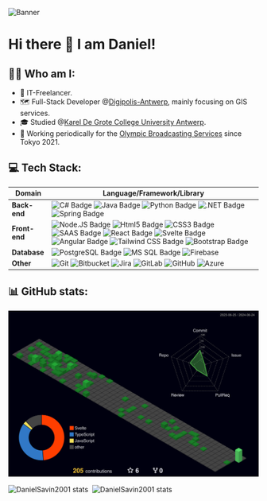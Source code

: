 ![Banner](https://i.pinimg.com/originals/87/f3/f1/87f3f1425b217691da645e97dbb50d55.gif)


# Hi there 👋 I am Daniel!

## 👨‍💻 Who am I:
- 💼 IT-Freelancer.
- 🗺️ Full-Stack Developer @[Digipolis-Antwerp](https://www.digipolisantwerpen.be/), mainly focusing on GIS services.
- 🎓 Studied @[Karel De Grote College University Antwerp](https://www.kdg.be/).
- 🏅 Working periodically for the [Olympic Broadcasting Services](https://www.obs.tv/home) since Tokyo 2021.

## 💻 Tech Stack:

| Domain              | Language/Framework/Library|
|-------------------|-|
|**Back-end**|![C# Badge](https://img.shields.io/badge/C%23-239120?style=for-the-badge&logo=c-sharp&logoColor=white)&nbsp;![Java Badge](https://img.shields.io/badge/Java-ED8B00?style=for-the-badge&logo=openjdk&logoColor=white)&nbsp;![Python Badge](https://img.shields.io/badge/Python-3776AB?style=for-the-badge&logo=python&logoColor=white)&nbsp;![.NET Badge](https://img.shields.io/badge/.NET-5C2D91?style=for-the-badge&logo=.net&logoColor=white)&nbsp;![Spring Badge](https://img.shields.io/badge/Spring-6DB33F?style=for-the-badge&logo=spring&logoColor=white)&nbsp;|
|**Front-end**|![Node.JS Badge](https://img.shields.io/badge/Node.js-43853D?style=for-the-badge&logo=node.js&logoColor=white)&nbsp;![Html5 Badge](https://img.shields.io/badge/HTML5-E34F26?style=for-the-badge&logo=html5&logoColor=white)&nbsp;![CSS3 Badge](https://img.shields.io/badge/CSS3-1572B6?style=for-the-badge&logo=css3&logoColor=white)&nbsp;![SAAS Badge](https://img.shields.io/badge/Sass-CC6699?style=for-the-badge&logo=sass&logoColor=white)&nbsp;![React Badge](https://img.shields.io/badge/React-20232A?style=for-the-badge&logo=react&logoColor=61DAFB)&nbsp;![Svelte Badge](https://img.shields.io/badge/Svelte-4A4A55?style=for-the-badge&logo=svelte&logoColor=FF3E00)&nbsp;![Angular Badge](https://img.shields.io/badge/Angular-DD0031?style=for-the-badge&logo=angular&logoColor=white)&nbsp;![Tailwind CSS Badge](https://img.shields.io/badge/Tailwind_CSS-38B2AC?style=for-the-badge&logo=tailwind-css&logoColor=white)&nbsp;![Bootstrap Badge](https://img.shields.io/badge/Bootstrap-563D7C?style=for-the-badge&logo=bootstrap&logoColor=white)&nbsp;|
|**Database**|![PostgreSQL Badge](https://img.shields.io/badge/PostgreSQL-316192?style=for-the-badge&logo=postgresql&logoColor=white)&nbsp;![MS SQL Badge](https://img.shields.io/badge/Microsoft%20SQL%20Server-CC2927?style=for-the-badge&logo=microsoft%20sql%20server&logoColor=white)&nbsp;![Firebase](https://img.shields.io/badge/firebase-a08021?style=for-the-badge&logo=firebase&logoColor=ffcd34)|
|**Other**|![Git](https://img.shields.io/badge/git-%23F05033.svg?style=for-the-badge&logo=git&logoColor=white)&nbsp;![Bitbucket](https://img.shields.io/badge/bitbucket-%230047B3.svg?style=for-the-badge&logo=bitbucket&logoColor=white)&nbsp;![Jira](https://img.shields.io/badge/jira-%230A0FFF.svg?style=for-the-badge&logo=jira&logoColor=white)&nbsp;![GitLab](https://img.shields.io/badge/GitLab-330F63?style=for-the-badge&logo=gitlab&logoColor=white)&nbsp;![GitHub](https://img.shields.io/badge/github-%23121011.svg?style=for-the-badge&logo=github&logoColor=white)&nbsp;![Azure](https://img.shields.io/badge/azure-%230072C6.svg?style=for-the-badge&logo=microsoftazure&logoColor=white)&nbsp;|






## 📊 GitHub stats:


![GitHub](https://github.com/DanielSavin2001/DanielSavin2001/blob/main/profile-3d-contrib/profile-night-green.svg)

![DanielSavin2001 stats](https://github-readme-stats.vercel.app/api/top-langs/?username=DanielSavin2001&theme=blue-green)&nbsp;&nbsp;![DanielSavin2001 stats](https://github-readme-stats.vercel.app/api?username=DanielSavin2001&theme=blue-green) 


<!--
**DanielSavin2001/DanielSavin2001** is a ✨ _special_ ✨ repository because its `README.md` (this file) appears on your GitHub profile.

Here are some ideas to get you started:

- 🔭 I’m currently working on ...
- 🌱 I’m currently learning ...
- 👯 I’m looking to collaborate on ...
- 🤔 I’m looking for help with ...
- 💬 Ask me about ...
- 📫 How to reach me: ...
- 😄 Pronouns: ...
- ⚡ Fun fact: ...
-->
